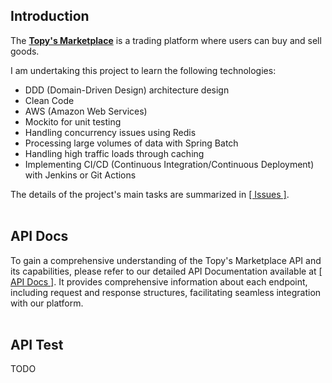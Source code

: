 ## Introduction
The <U>**Topy's Marketplace**</U> is a trading platform where users can buy and sell goods.

I am undertaking this project to learn the following technologies:
- DDD (Domain-Driven Design) architecture design
- Clean Code
- AWS (Amazon Web Services)
- Mockito for unit testing
- Handling concurrency issues using Redis
- Processing large volumes of data with Spring Batch
- Handling high traffic loads through caching
- Implementing CI/CD (Continuous Integration/Continuous Deployment) with Jenkins or Git Actions

The details of the project's main tasks are summarized in [[ Issues ]](https://github.com/topyheun/topy/issues).
<br><br>

## API Docs
To gain a comprehensive understanding of the Topy's Marketplace API and its capabilities, please refer to our detailed API Documentation available at [[ API Docs ]](https://topys-organization.gitbook.io/topy-api-docs/). It provides comprehensive information about each endpoint, including request and response structures, facilitating seamless integration with our platform.
<br><br>

## API Test
TODO
